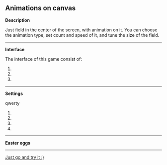 
## Animations on canvas

**Description**

Just field in the center of the screen, with animation on it.
You can choose the animation type, set count and speed of it, and tune the size of the field.


---

**Interface**

The interface of this game consist of:

1. 

2. 

3. 

---

**Settings**

qwerty

1. 
2. 
3. 
4. 

---

**Easter eggs**


---

[Just go and try it ;)](http://www.budladislav.info/canvas_animations/index.html)













